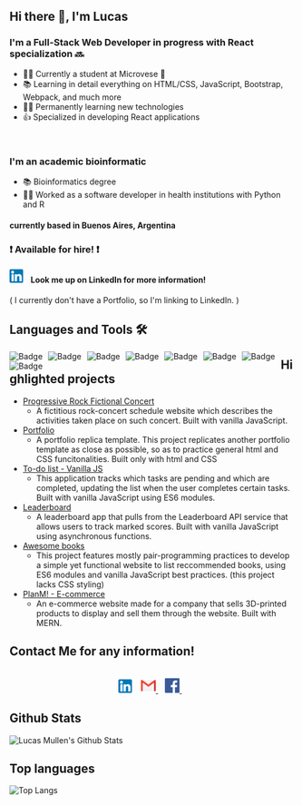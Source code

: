 ## Hi there 👋, I'm Lucas

### I'm a Full-Stack Web Developer in progress with React specialization :soon:
- 👨‍💻 Currently a student at Microvese :purple_heart:
- 📚 Learning in detail everything on HTML/CSS, JavaScript, Bootstrap, Webpack, and much more
- 💪🏼 Permanently learning new technologies
- :+1: Specialized in developing React applications

<br>

### I'm an academic bioinformatic 
- 📚 Bioinformatics degree
- :man_scientist: Worked as a software developer in health institutions with Python and R

#### currently based in Buenos Aires, Argentina

### :exclamation: Available for hire! :exclamation:
#### <a href="https://www.linkedin.com/in/lucas-mullen-447312119/"><img  alt="Lucas Mullen - Linkedin" width="24px" src="./multimedia/linkedin.png"/></a> &nbsp;&nbsp; Look me up on LinkedIn for more information!

( I currently don't have a Portfolio, so I'm linking to LinkedIn. )

## Languages and Tools 🛠 

<img alt="Badge" style="float: left; margin-right: 10px;"  src="https://img.shields.io/badge/python-3670A0?style=for-the-badge&logo=python&logoColor=ffdd54"/> 
<img alt="Badge" style="float: left; margin-right: 10px;"  src="https://img.shields.io/badge/r-%23276DC3.svg?style=for-the-badge&logo=r&logoColor=white"/> 

<img alt="Badge" style="float: left; margin-right: 10px;"  src="https://img.shields.io/badge/html5%20-%23E34F26.svg?&style=for-the-badge&logo=html5&logoColor=white"/>    
<img alt="Badge" style="float: left; margin-right: 10px;"  src="https://img.shields.io/badge/css3%20-%231572B6.svg?&style=for-the-badge&logo=css3&logoColor=white"/>    
<img alt="Badge" style="float: left; margin-right: 10px;"  src="https://img.shields.io/badge/javascript%20-%23323330.svg?&style=for-the-badge&logo=javascript&logoColor=%23F7DF1E"/>    
<img alt="Badge" style="float: left; margin-right: 10px;"  src="https://img.shields.io/badge/node.js%20-%2343853D.svg?&style=for-the-badge&logo=node.js&logoColor=white"/>    
<img alt="Badge" style="float: left; margin-right: 10px;"  src="https://img.shields.io/badge/bootstrap%20-%23563D7C.svg?&style=for-the-badge&logo=bootstrap&logoColor=white"/> 

<img alt="Badge" style="float: left; margin-right: 10px;"  src="https://img.shields.io/badge/git%20-%23F05033.svg?&style=for-the-badge&logo=git&logoColor=white"/>    

## Highlighted projects
- [Progressive Rock Fictional Concert](https://github.com/mullenlucas/prog-rock-concert-sched)
  - A fictitious rock-concert schedule website which describes the activities taken place on such concert. Built with vanilla JavaScript.
- [Portfolio](https://github.com/mullenlucas/portfolio_main)
  - A portfolio replica template. This project replicates another portfolio template as close as possible, so as to practice general html and CSS funcitonalities. Built only with html and CSS
- [To-do list - Vanilla JS](https://github.com/mullenlucas/todo-list)
  - This application tracks which tasks are pending and which are completed, updating the list when the user completes certain tasks. Built with vanilla JavaScript using ES6 modules.
- [Leaderboard](https://github.com/mullenlucas/leaderboard)
  - A leaderboard app that pulls from the Leaderboard API service that allows users to track marked scores. Built with vanilla JavaScript using asynchronous functions. 
- [Awesome books](https://github.com/mullenlucas/awesome-books)
  - This project features mostly pair-programming practices to develop a simple yet functional website to list reccommended books, using ES6 modules and vanilla JavaScript best practices. (this project lacks CSS styling)
- [PlanM! - E-commerce](https://github.com/mullenlucas/planm)
  - An e-commerce website made for a company that sells 3D-printed products to display and sell them through the website. Built with MERN.

##  Contact Me for any information!
<br>
<div align="center">
  <a href="https://www.linkedin.com/in/lucas-mullen-447312119/"><img  alt="Lucas Mullen - Linkedin" width="24px" src="./multimedia/linkedin.png"/></a> &nbsp;&nbsp;
  <a href="mailto:mullenlucas@gmail.com">
    <img  alt="Lucas Mullen - Gmail" width="26px" src="./multimedia/gmail.png"/>
  </a> &nbsp;&nbsp;
    <a href="https://www.facebook.com/lucas.mullen.3">
    <img  alt="Lucas Mullen - Facebook" width="26px" src="./multimedia/facebook.png"/>
  </a> &nbsp;&nbsp;
</div>

## Github Stats

![Lucas Mullen's Github Stats](https://github-readme-stats.vercel.app/api?username=mullenlucas&count_private=true&show_icons=true&theme=radical&include_all_commits=true)

## Top languages

![Top Langs](https://github-readme-stats.vercel.app/api/top-langs/?username=mullenlucas&theme=radical)

<!--
**mullenlucas/mullenlucas** is a ✨ _special_ ✨ repository because its `README.md` (this file) appears on your GitHub profile.

Here are some ideas to get you started:

- 🔭 I’m currently working on ...
- 🌱 I’m currently learning ...
- 👯 I’m looking to collaborate on ...
- 🤔 I’m looking for help with ...
- 💬 Ask me about ...
- 📫 How to reach me: ...
- 😄 Pronouns: ...
- ⚡ Fun fact: ...
-->

